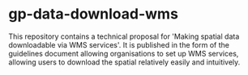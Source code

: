 # gp-data-download-wms

This repository contains a technical proposal for 'Making spatial data downloadable via WMS services'. It is published in the form of the guidelines document allowing organisations to set up WMS services, allowing users to download the spatial relatively easily and intuitively.
